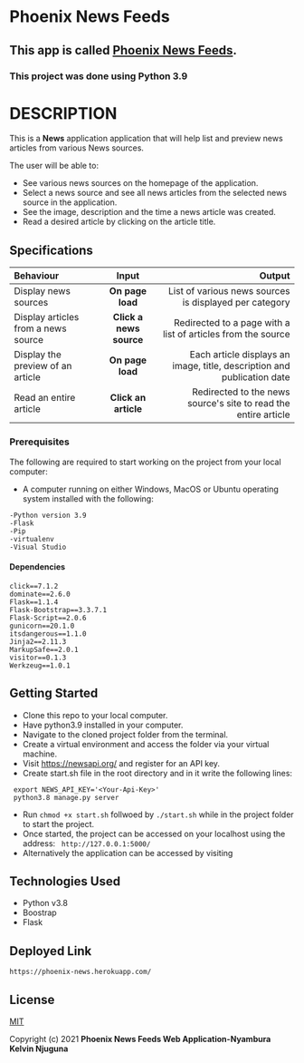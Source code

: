 # Phoenix News Feeds

## This app is called [Phoenix News Feeds](https://github.com/Kevson102/News-Feeds.git).

### **This project was done using Python 3.9** 

# DESCRIPTION

This is a **News** application application that will help  list and preview news articles from various News sources.   

The user will be able to:

* See various news sources on the homepage of the application.
* Select a news source and see all news articles from the selected news source in the application.
* See the image, description and the time a news article was created.
* Read a desired article by clicking on the article title.

## Specifications
| Behaviour | Input | Output |
| :---------------- | :---------------: | ------------------: |
| Display news sources | **On page load** | List of various news sources is displayed per category |
| Display articles from a news source | **Click a news source** | Redirected to a page with a list of articles from the source |
| Display the preview of an article | **On page load** | Each article displays an image, title, description and publication date |
| Read an entire article | **Click an article** | Redirected to the news source's site to read the entire article |

### Prerequisites

The following are required to start working on the project from your local computer:

* A computer running on either Windows, MacOS or Ubuntu operating system installed with the following:

```
-Python version 3.9
-Flask
-Pip
-virtualenv
-Visual Studio
```

#### Dependencies
```
click==7.1.2
dominate==2.6.0
Flask==1.1.4
Flask-Bootstrap==3.3.7.1
Flask-Script==2.0.6
gunicorn==20.1.0
itsdangerous==1.1.0
Jinja2==2.11.3
MarkupSafe==2.0.1
visitor==0.1.3
Werkzeug==1.0.1
```

## Getting Started

* Clone this repo to your local computer.
* Have python3.9 installed in your computer.
* Navigate to the cloned project folder from the terminal.
* Create a virtual environment and access the folder via your virtual machine.
* Visit https://newsapi.org/ and register for an API key.
* Create start.sh file in the root directory and in it write the following lines:
```
 export NEWS_API_KEY='<Your-Api-Key>'
 python3.8 manage.py server
```
* Run ```chmod +x start.sh``` follwoed by ``` ./start.sh ``` while in the project folder to start the project.
* Once started, the project can be accessed on your localhost using the address: ``` http://127.0.0.1:5000/```
* Alternatively the application can be accessed by visiting 

## Technologies Used

* Python v3.8
* Boostrap
* Flask

## Deployed Link
```
https://phoenix-news.herokuapp.com/
```

## License

<a href="LICENCE.MD" target = "_blank">MIT</a>

Copyright (c) 2021 **Phoenix News Feeds Web Application-Nyambura Kelvin Njuguna**